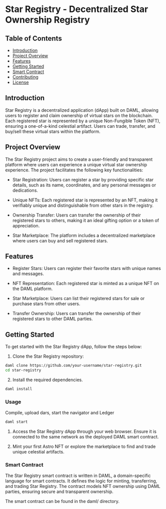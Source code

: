 # Star Registry - Decentralized Star Ownership Registry

## Table of Contents
- [Introduction](#introduction)
- [Project Overview](#project-overview)
- [Features](#features)
- [Getting Started](#getting-started)
- [Smart Contract](#smart-contract)
- [Contributing](#contributing)
- [License](#license)

## Introduction
Star Registry is a decentralized application (dApp) built on DAML, allowing users to register and claim ownership of virtual stars on the blockchain. Each registered star is represented by a unique Non-Fungible Token (NFT), ensuring a one-of-a-kind celestial artifact. Users can trade, transfer, and buy/sell these virtual stars within the platform.

## Project Overview
The Star Registry project aims to create a user-friendly and transparent platform where users can experience a unique virtual star ownership experience. The project facilitates the following key functionalities:

- Star Registration: Users can register a star by providing specific star details, such as its name, coordinates, and any personal messages or dedications.

- Unique NFTs: Each registered star is represented by an NFT, making it verifiably unique and distinguishable from other stars in the registry.

- Ownership Transfer: Users can transfer the ownership of their registered stars to others, making it an ideal gifting option or a token of appreciation.

- Star Marketplace: The platform includes a decentralized marketplace where users can buy and sell registered stars.

## Features
- Register Stars: Users can register their favorite stars with unique names and messages.

- NFT Representation: Each registered star is minted as a unique NFT on the DAML platform.

- Star Marketplace: Users can list their registered stars for sale or purchase stars from other users.

- Transfer Ownership: Users can transfer the ownership of their registered stars to other DAML parties.

## Getting Started
To get started with the Star Registry dApp, follow the steps below:

1. Clone the Star Registry repository:

```bash
daml clone https://github.com/your-username/star-registry.git
cd star-registry
```
2. Install the required dependencies.

```bash
daml install
```

### Usage
Compile, upload dars, start the navigator and Ledger
```bash
daml start
```

1. Access the Star Registry dApp through your web browser. Ensure it is connected to the same network as the deployed DAML smart contract.

2. Mint your first Astro NFT or explore the marketplace to find and trade unique celestial artifacts.

### Smart Contract
The Star Registry smart contract is written in DAML, a domain-specific language for smart contracts. It defines the logic for minting, transferring, and trading Star Registry. The contract models NFT ownership using DAML parties, ensuring secure and transparent ownership.

The smart contract can be found in the daml/ directory.
